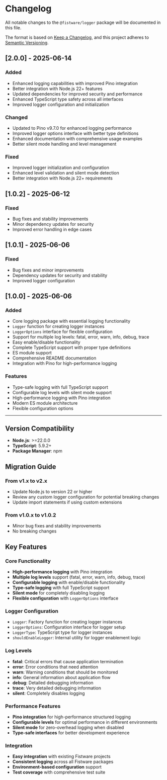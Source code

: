 # Changelog

All notable changes to the `@fistware/logger` package will be documented in this file.

The format is based on [Keep a Changelog](https://keepachangelog.com/en/1.0.0/),
and this project adheres to [Semantic Versioning](https://semver.org/spec/v2.0.0.html).

## [2.0.0] - 2025-06-14

### Added
- Enhanced logging capabilities with improved Pino integration
- Better integration with Node.js 22+ features
- Updated dependencies for improved security and performance
- Enhanced TypeScript type safety across all interfaces
- Improved logger configuration and initialization

### Changed
- Updated to Pino v9.7.0 for enhanced logging performance
- Improved logger options interface with better type definitions
- Enhanced documentation with comprehensive usage examples
- Better silent mode handling and level management

### Fixed
- Improved logger initialization and configuration
- Enhanced level validation and silent mode detection
- Better integration with Node.js 22+ requirements

## [1.0.2] - 2025-06-12

### Fixed
- Bug fixes and stability improvements
- Minor dependency updates for security
- Improved error handling in edge cases

## [1.0.1] - 2025-06-06

### Fixed
- Bug fixes and minor improvements
- Dependency updates for security and stability
- Improved logger configuration

## [1.0.0] - 2025-06-06

### Added
- Core logging package with essential logging functionality
- `Logger` function for creating logger instances
- `LoggerOptions` interface for flexible configuration
- Support for multiple log levels: fatal, error, warn, info, debug, trace
- Easy enable/disable functionality
- Complete TypeScript support with proper type definitions
- ES module support
- Comprehensive README documentation
- Integration with Pino for high-performance logging

### Features
- Type-safe logging with full TypeScript support
- Configurable log levels with silent mode support
- High-performance logging with Pino integration
- Modern ES module architecture
- Flexible configuration options

---

## Version Compatibility

- **Node.js**: >=22.0.0
- **TypeScript**: 5.9.2+
- **Package Manager**: npm

## Migration Guide

### From v1.x to v2.x
- Update Node.js to version 22 or higher
- Review any custom logger configuration for potential breaking changes
- Update import statements if using custom extensions

### From v1.0.x to v1.0.2
- Minor bug fixes and stability improvements
- No breaking changes

## Key Features

### Core Functionality
- **High-performance logging** with Pino integration
- **Multiple log levels** support (fatal, error, warn, info, debug, trace)
- **Configurable logging** with enable/disable functionality
- **Type-safe logging** with full TypeScript support
- **Silent mode** for completely disabling logging
- **Flexible configuration** with `LoggerOptions` interface

### Logger Configuration
- `Logger`: Factory function for creating logger instances
- `LoggerOptions`: Configuration interface for logger setup
- `LoggerType`: TypeScript type for logger instances
- `shouldEnableLogger`: Internal utility for logger enablement logic

### Log Levels
- **fatal**: Critical errors that cause application termination
- **error**: Error conditions that need attention
- **warn**: Warning conditions that should be monitored
- **info**: General information about application flow
- **debug**: Detailed debugging information
- **trace**: Very detailed debugging information
- **silent**: Completely disables logging

### Performance Features
- **Pino integration** for high-performance structured logging
- **Configurable levels** for optimal performance in different environments
- **Silent mode** for zero-overhead logging when disabled
- **Type-safe interfaces** for better development experience

### Integration
- **Easy integration** with existing Fistware projects
- **Consistent logging** across all Fistware packages
- **Environment-based configuration** support
- **Test coverage** with comprehensive test suite
